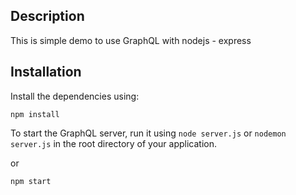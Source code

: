 ## Description

This is simple demo to use GraphQL with nodejs - express

## Installation

Install the dependencies using:

``` 
npm install
```

To start the GraphQL server, run it using `node server.js` or `nodemon server.js` in the root directory of your application.

or 

``` 
npm start
```